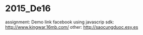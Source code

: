 # 2015_De16
assignment: 
Demo link
facebook using javascrip sdk: http://www.kingwar.16mb.com/
other: http://saocungduoc.esy.es

